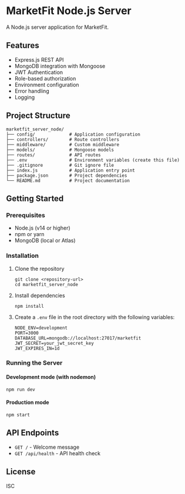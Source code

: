 # MarketFit Node.js Server

A Node.js server application for MarketFit.

## Features

- Express.js REST API
- MongoDB integration with Mongoose
- JWT Authentication
- Role-based authorization
- Environment configuration
- Error handling
- Logging

## Project Structure

```
marketfit_server_node/
├── config/             # Application configuration
├── controllers/        # Route controllers
├── middleware/         # Custom middleware
├── models/             # Mongoose models
├── routes/             # API routes
├── .env                # Environment variables (create this file)
├── .gitignore          # Git ignore file
├── index.js            # Application entry point
├── package.json        # Project dependencies
└── README.md           # Project documentation
```

## Getting Started

### Prerequisites

- Node.js (v14 or higher)
- npm or yarn
- MongoDB (local or Atlas)

### Installation

1. Clone the repository
   ```
   git clone <repository-url>
   cd marketfit_server_node
   ```

2. Install dependencies
   ```
   npm install
   ```

3. Create a `.env` file in the root directory with the following variables:
   ```
   NODE_ENV=development
   PORT=3000
   DATABASE_URL=mongodb://localhost:27017/marketfit
   JWT_SECRET=your_jwt_secret_key
   JWT_EXPIRES_IN=1d
   ```

### Running the Server

#### Development mode (with nodemon)
```
npm run dev
```

#### Production mode
```
npm start
```

## API Endpoints

- `GET /` - Welcome message
- `GET /api/health` - API health check

## License

ISC
